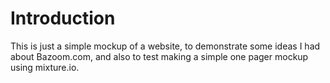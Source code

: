 # Introduction

This is just a simple mockup of a website, to demonstrate some ideas I had about Bazoom.com, and also to test making a simple one pager mockup using mixture.io.